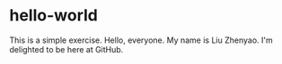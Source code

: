 # hello-world
This is a simple exercise.
Hello, everyone. My name is Liu Zhenyao. I'm delighted to be here at GitHub.
